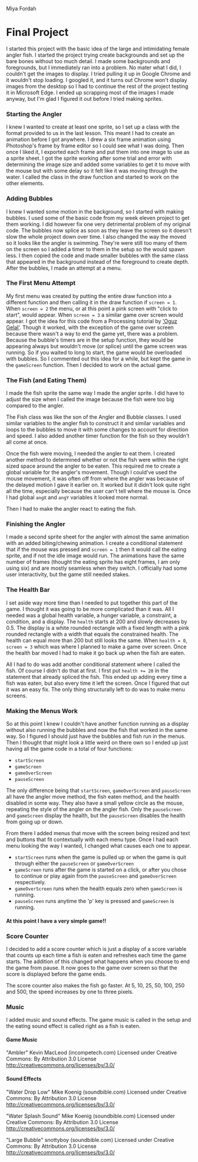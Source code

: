Miya Fordah

# Final Project

I started this project with the basic idea of the large and intimidating female angler fish. I started the project trying create backgrounds and set up the bare bones without too much detail. I made some backgrounds and foregrounds, but I immediately ran into a problem. No mater what I did, I couldn't get the images to display. I tried pulling it up in Google Chrome and it wouldn't stop loading. I googled it, and it turns out Chrome won't display images from the desktop so I had to continue the rest of the project testing it in Microsoft Edge. I ended up scrapping most of the images I made anyway, but I'm glad I figured it out before I tried making sprites.

### Starting the Angler
I knew I wanted to create at least one sprite, so I set up a class with the format provided to us in the last lesson. This meant I had to create an animation before I got anywhere. I drew a six frame animation using Photoshop's frame by frame editor so I could see what I was doing. Then once I liked it, I exported each frame and put them into one image to use as a sprite sheet. I got the sprite working after some trial and error with determining the image size and added some variables to get it to move with the mouse but with some delay so it felt like it was moving through the water. I called the class in the draw function and started to work on the other elements.

### Adding Bubbles
I knew I wanted some motion in the background, so I started with making bubbles. I used some of the basic code from my week eleven project to get them working. I did however fix one very detrimental problem of my original code. The bubbles now splice as soon as they leave the screen so it doesn't slow the whole project down over time. I also changed the way the moved so it looks like the angler is swimming. They're were still too many of them on the screen so I added a timer to them in the setup so the would spawn less. I then copied the code and made smaller bubbles with the same class that appeared in the background instead of the foreground to create depth. After the bubbles, I made an attempt at a menu.

### The First Menu Attempt
My first menu was created by putting the entire draw function into a different function and then calling it in the draw function if `screen = 1`. When `screen = 2` the menu, or at this point a pink screen with "click to start", would appear. When `screen = 3` a similar game over screen would appear. I got the idea for this code from a Processing tutorial by ['Oguz Gelal'](https://www.toptal.com/game/ultimate-guide-to-processing-simple-game). Though it worked, with the exception of the game over screen because there wasn't a way to end the game yet, there was a problem. Because the bubble's timers are in the setup function, they would be appearing always but wouldn't move (or splice) until the game screen was running. So if you waited to long to start, the game would be overloaded with bubbles. So I commented out this idea for a while, but kept the game in the `gameScreen` function. Then I decided to work on the actual game.

### The Fish (and Eating Them)
I made the fish sprite the same way I made the angler sprite. I did have to adjust the size when I called the image because the fish were too big compared to the angler.

The Fish class was like the son of the Angler and Bubble classes. I used similar variables to the angler fish to construct it and similar variables and loops to the bubbles to move it with some changes to account for direction and speed. I also added another timer function for the fish so they wouldn't all come at once.

Once the fish were moving, I needed the angler to eat them. I created another method to determined whether or not the fish were within the right sized space around the angler to be eaten. This required me to create a global variable for the angler's movement. Though I could've used the mouse movement, it was often off from where the angler was because of the delayed motion I gave it earlier on. It worked but it didn't look quite right all the time, especially because the user can't tell where the mouse is. Once I had global `angX` and `angY` variables it looked more normal.

Then I had to make the angler react to eating the fish.

### Finishing the Angler
I made a second sprite sheet for the angler with almost the same animation with an added biting/chewing animation. I create a conditional statement that if the mouse was pressed and `screen = 1` then it would call the eating sprite, and if not the idle image would run. The animations have the same number of frames (thought the eating sprite has eight frames, I am only using six) and are mostly seamless when they switch. I officially had some user interactivity, but the game still needed stakes.

### The Health Bar
I set aside way more time than I needed to put together this part of the game. I thought it was going to be more complicated than it was. All I needed was a global health variable, a hunger variable, a constraint, a condition, and a display. The `health` starts at 200 and slowly decreases by 0.5. The display is a white rounded rectangle with a fixed length with a pink rounded rectangle with a width that equals the constrained health. The health can equal more than 200 but still looks the same. When `health = 0`, `screen = 3` which was where I planned to make a game over screen. Once the health bar moved I had to make it go back up when the fish are eaten.

All I had to do was add another conditional statement where I called the fish. Of course I didn't do that at first. I first put `health += 20` in the statement that already spliced the fish. This ended up adding every time a fish was eaten, but also every time it left the screen. Once I figured that out it was an easy fix. The only thing structurally left to do was to make menu screens.

### Making the Menus Work
So at this point I knew I couldn't have another function running as a display without also running the bubbles and now the fish that worked in the same way. So I figured I should just have the bubbles and fish run in the menus. Then I thought that might look a little weird on there own so I ended up just having all the game code in a total of four functions:

* `startScreen`
* `gameScreen`
* `gameOverScreen`
* `pauseScreen`

The only difference being that `startScreen`, `gameOverScreen` and `pauseScreen` all have the angler move method, the fish eaten method, and the health disabled in some way. They also have a small yellow circle as the mouse, repeating the style of the angler on the angler fish. Only the `pauseScreen` and `gameScreen` display the health, but the `pauseScreen` disables the health from going up or down.

From there I added menus that move with the screen being resized and text and buttons that fit contextually with each menu type. Once I had each menu looking the way I wanted, I changed what causes each one to appear.

* `startScreen` runs when the game is pulled up or when the game is quit through either the `pauseScreen` or `gameOverScreen`
* `gameScreen` runs after the game is started on a click, or after you chose to continue or play again from the `pauseScreen` and `gameOverScreen` respectively.
* `gameOverScreen` runs when the health equals zero when `gameScreen` is running.
* `pauseScreen` runs anytime the 'p' key is pressed and `gameScreen` is running.

#### At this point I have a very simple game!!

### Score Counter
I decided to add a score counter which is just a display of a score variable that counts up each time a fish is eaten and refreshes each time the game starts. The addition of this changed what happens when you choose to end the game from pause. It now goes to the game over screen so that the score is displayed before the game ends.

The score counter also makes the fish go faster. At 5, 10, 25, 50, 100, 250 and 500, the speed increases by one to three pixels.

### Music
I added music and sound effects. The game music is called in the setup and the eating sound effect is called right as a fish is  eaten.

#### Game Music
"Ambler" Kevin MacLeod (incompetech.com)
Licensed under Creative Commons: By Attribution 3.0 License
http://creativecommons.org/licenses/by/3.0/

#### Sound Effects
"Water Drop Low" Mike Koenig (soundbible.com)
Licensed under Creative Commons: By Attribution 3.0 License
http://creativecommons.org/licenses/by/3.0/

"Water Splash Sound" Mike Koenig (soundbible.com)
Licensed under Creative Commons: By Attribution 3.0 License
http://creativecommons.org/licenses/by/3.0/

"Large Bubble" snottyboy (soundbible.com)
Licensed under Creative Commons: By Attribution 3.0 License
http://creativecommons.org/licenses/by/3.0/
